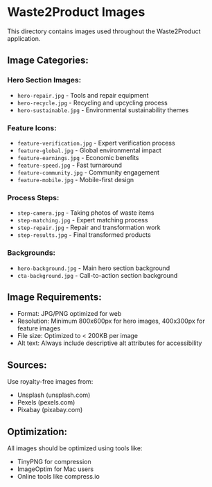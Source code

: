 # Waste2Product Images

This directory contains images used throughout the Waste2Product application.

## Image Categories:

### Hero Section Images:
- `hero-repair.jpg` - Tools and repair equipment
- `hero-recycle.jpg` - Recycling and upcycling process
- `hero-sustainable.jpg` - Environmental sustainability themes

### Feature Icons:
- `feature-verification.jpg` - Expert verification process
- `feature-global.jpg` - Global environmental impact
- `feature-earnings.jpg` - Economic benefits
- `feature-speed.jpg` - Fast turnaround
- `feature-community.jpg` - Community engagement
- `feature-mobile.jpg` - Mobile-first design

### Process Steps:
- `step-camera.jpg` - Taking photos of waste items
- `step-matching.jpg` - Expert matching process
- `step-repair.jpg` - Repair and transformation work
- `step-results.jpg` - Final transformed products

### Backgrounds:
- `hero-background.jpg` - Main hero section background
- `cta-background.jpg` - Call-to-action section background

## Image Requirements:
- Format: JPG/PNG optimized for web
- Resolution: Minimum 800x600px for hero images, 400x300px for feature images
- File size: Optimized to < 200KB per image
- Alt text: Always include descriptive alt attributes for accessibility

## Sources:
Use royalty-free images from:
- Unsplash (unsplash.com)
- Pexels (pexels.com)  
- Pixabay (pixabay.com)

## Optimization:
All images should be optimized using tools like:
- TinyPNG for compression
- ImageOptim for Mac users
- Online tools like compress.io